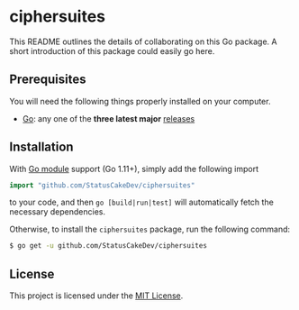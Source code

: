 # ciphersuites

This README outlines the details of collaborating on this Go package. A short
introduction of this package could easily go here.

## Prerequisites

You will need the following things properly installed on your computer.

* [Go](https://golang.org/): any one of the **three latest major**
  [releases](https://golang.org/doc/devel/release.html)

## Installation

With [Go module](https://github.com/golang/go/wiki/Modules) support (Go 1.11+),
simply add the following import

```go
import "github.com/StatusCakeDev/ciphersuites"
```

to your code, and then `go [build|run|test]` will automatically fetch the
necessary dependencies.

Otherwise, to install the `ciphersuites` package, run the following command:

```bash
$ go get -u github.com/StatusCakeDev/ciphersuites
```

## License

This project is licensed under the [MIT License](LICENSE.md).
